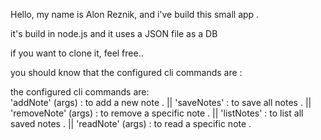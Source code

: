 Hello, 
my name is Alon Reznik, and i've build this small app .

it's build in node.js and it uses a JSON file as a DB 

if you want to clone it, feel free..
 
you should know that the configured cli commands are :

the configured cli commands are:      
'addNote' (args) : to add a new note . ||
'saveNotes' : to save all notes . ||
'removeNote' (args) : to remove a specific note . ||
'listNotes' : to list all saved notes . ||
'readNote' (args) : to read a specific note .

